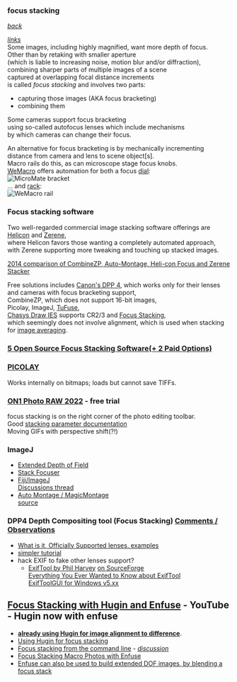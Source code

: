 ---
---
### focus stacking  
  *[back](index.html)*

 [*links*](macro_links.htm#FOCUS)  
Some images, including highly magnified, want more depth of focus.  
Other than by retaking with smaller aperture  
(which is liable to increasing noise, motion blur and/or diffraction),  
combining sharper parts of multiple images of a scene   
captured at overlapping focal distance increments  
is called *focus stacking* and involves two parts:
* capturing those images (AKA focus bracketing)
* combining them

Some cameras support focus bracketing  
using so-called autofocus lenses which include mechanisms    
by which cameras can change their focus.

An alternative for focus bracketing is by mechanically incrementing  
distance from camera and lens to scene object[s].   
Macro rails do this, as can microscope stage focus knobs.    
[WeMacro](https://www.wemacro.com) offers automation for both
a focus [dial](https://www.wemacro.com/?product=micromate-bracket-only):  
![MicroMate bracket](https://www.wemacro.com/wp-content/uploads/2017/06/mm-working-1.jpg)  
... and [rack](https://www.wemacro.com/?product=wemacro-rail):  
![WeMacro rail](https://www.photoinfos.com/Fototechnik/Zubehoer/Einstellschlitten/Wemacro/Canon-100mm-macro-is-usm-14.jpg)  

### Focus stacking software  
Two well-regarded commercial image stacking software offerings are  
[Helicon](https://www.heliconsoft.com/heliconsoft-products/helicon-focus/)
and [Zerene](https://zerenesystems.com/cms/stacker),    
where Helicon favors those wanting a completely automated approach,  
with Zerene supporting more tweaking and touching up stacked images.  

[2014 comparison of CombineZP, Auto-Montage, Heli-con Focus and Zerene Stacker](https://www.researchgate.net/publication/269630893_Focus_stacking_Comparing_commercial_top-end_set-ups_with_a_semi-automatic_low_budget_approach_A_possible_solution_for_mass_digitization_of_type_specimens)  

Free solutions includes [Canon's DPP 4](https://www.canon-europe.com/support/consumer_products/software/digital-photo-professional.html?language=en&os=windows%2010%20(64-bit)&productid=tcm:13-1870570),
which works only for their lenses and cameras with focus bracketing support,  
CombineZP, which does not support 16-bit images,  
Picolay, ImageJ, [TuFuse](https://tawbaware.com/tufusepro_help/tufusepro_help.htm),  
[Chasys Draw IES](https://www.jpchacha.com/chasysdraw/) supports CR2/3 and [Focus Stacking](https://www.jpchacha.com/chasysdraw/help.php?file=artist_process_stack_focus.htm),  
which seemingly does not involve alignment, which is used when stacking for [image averaging](https://www.jpchacha.com/chasysdraw/help.php?file=artist_tutorials_stacking.htm).  

### [5 Open Source Focus Stacking Software(+ 2 Paid Options)](https://chasingheartbeats.com/open-source-focus-stacking-software/)

### [PICOLAY](http://www.picolay.de)  
Works internally on bitmaps;  loads but cannot save TIFFs.  

### [ON1 Photo RAW 2022](https://www.on1.com/products/photo-raw)  - free trial  
focus stacking is on the right corner of the photo editing toolbar.  
Good [stacking parameter documentation](http://www.picolay.de/workshop/Understanding_Stacking-Parameters.pdf)  
Moving GIFs with perspective shift(?!)  


### ImageJ
- [Extended Depth of Field](http://bigwww.epfl.ch/demo/edf/)  
- [Stack Focuser](https://imagej.nih.gov/ij/plugins/stack-focuser.html)  
- [Fiji/ImageJ](https://fiji.sc)  
  [Discussions thread](https://www.dpreview.com/forums/post/50059191)  
- [Auto Montage / MagicMontage](http://wsr.imagej.net/macros/toolsets/MagicMontage.pdf)  
  [source](https://github.com/imagej/ij1-installer/blob/master/app/macros/toolsets/Magic%20Montage.txt)  

### DPP4 Depth Compositing tool (Focus Stacking) [Comments / Observations](https://community.usa.canon.com/t5/Camera-Software/DPP4-Depth-Compositing-tool-Focus-Stacking-Comments-Observations/td-p/309489)  
- [What is it, Officially Supported lenses, examples](https://www.the-digital-picture.com/Canon-Cameras/Canon-Focus-Bracketing.aspx)  
- [simpler tutorial](https://snapshot.canon-asia.com/in/article/eng/focus-stacking-a-pro-technique-made-simpler-with-focus-bracketing)  
- hack EXIF to fake other lenses support?
  - [ExifTool by Phil Harvey](https://www.exiftool.org) [on SourceForge](https://www.exiftool.org)  
    [Everything You Ever Wanted to Know about ExifTool](https://adamtheautomator.com/exiftool/)  
    [ExifToolGUI for Windows v5.xx](https://exiftool.org/gui/)  

## [Focus Stacking with Hugin and Enfuse](https://www.youtube.com/watch?v=FMKABaISlXg) - YouTube - **Hugin now with enfuse**  
  - [**already using Hugin for image alignment to difference**](/microscope/objectives/Hugin.htm).  
  - [Using Hugin for focus stacking](https://macrocam.blogspot.com/2013/09/using-hugin-for-focus-stacking.html)  
  - [Focus stacking from the command line](https://estar.photography/tag/focus-stacking-hugin/) - *[discussion](https://groups.google.com/g/hugin-ptx/c/dZ2kL4hjbnE?pli=1)*
- [Focus Stacking Macro Photos with Enfuse](https://patdavid.net/2013/01/focus-stacking-macro-photos-enfuse/)  
- [Enfuse can also be used to build extended DOF images, by blending a focus stack](https://wiki.panotools.org/Enfuse)  
